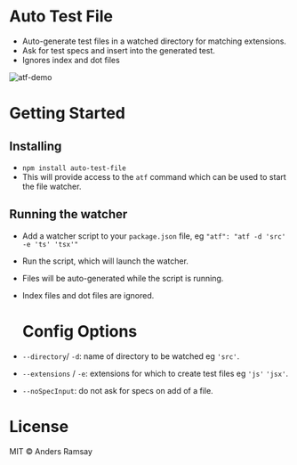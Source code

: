 # Auto Test File

- Auto-generate test files in a watched directory for matching extensions.
- Ask for test specs and insert into the generated test.
- Ignores index and dot files

![atf-demo](https://user-images.githubusercontent.com/819213/59939961-6a537300-9427-11e9-94e1-ba04306c59db.gif)

# Getting Started

## Installing

- `npm install auto-test-file`
- This will provide access to the `atf` command which can be used to start the file watcher.

## Running the watcher

- Add a watcher script to your `package.json` file, eg `"atf": "atf -d 'src' -e 'ts' 'tsx'"`
- Run the script, which will launch the watcher.
- Files will be auto-generated while the script is running.
- Index files and dot files are ignored.

  # Config Options

- `--directory`/ `-d`: name of directory to be watched eg `'src'`.
- `--extensions` / `-e`: extensions for which to create test files eg `'js'` `'jsx'`.
- `--noSpecInput`: do not ask for specs on add of a file.

# License

MIT © Anders Ramsay
